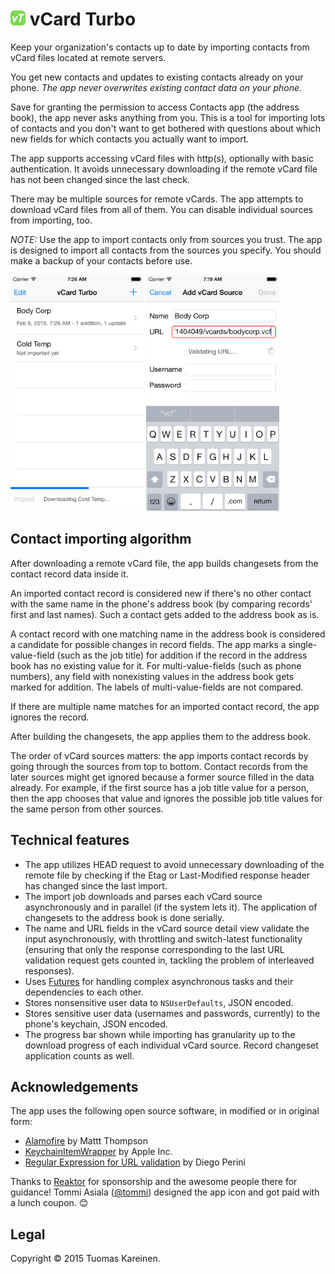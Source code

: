 # <a href="https://itunes.apple.com/fi/app/vcard-turbo/id961567696"><img src="Resources/vt-rounded-24@2x.png?raw=true" width="24" height="24"></a> vCard Turbo

Keep your organization's contacts up to date by importing contacts
from vCard files located at remote servers.

You get new contacts and updates to existing contacts already on your
phone. _The app never overwrites existing contact data on your phone._

Save for granting the permission to access Contacts app (the address
book), the app never asks anything from you. This is a tool for
importing lots of contacts and you don't want to get bothered with
questions about which new fields for which contacts you actually want
to import.

The app supports accessing vCard files with http(s), optionally with
basic authentication. It avoids unnecessary downloading if the remote
vCard file has not been changed since the last check.

There may be multiple sources for remote vCards. The app attempts to
download vCard files from all of them. You can disable individual
sources from importing, too.

*NOTE:* Use the app to import contacts only from sources you
trust. The app is designed to import all contacts from the sources you
specify. You should make a backup of your contacts before use.

<img src="Resources/screenshot-importing-iphone5s.png?raw=true" width="213" height="378">
<img src="Resources/screenshot-add-source-iphone5s.png?raw=true" width="213" height="378">

## Contact importing algorithm

After downloading a remote vCard file, the app builds changesets from
the contact record data inside it.

An imported contact record is considered new if there's no other
contact with the same name in the phone's address book (by comparing
records' first and last names). Such a contact gets added to the
address book as is.

A contact record with one matching name in the address book is
considered a candidate for possible changes in record fields. The app
marks a single-value-field (such as the job title) for addition if the
record in the address book has no existing value for it. For
multi-value-fields (such as phone numbers), any field with nonexisting
values in the address book gets marked for addition. The labels of
multi-value-fields are not compared.

If there are multiple name matches for an imported contact record, the
app ignores the record.

After building the changesets, the app applies them to the address
book.

The order of vCard sources matters: the app imports contact records by
going through the sources from top to bottom. Contact records from the
later sources might get ignored because a former source filled in the
data already. For example, if the first source has a job title value
for a person, then the app chooses that value and ignores the possible
job title values for the same person from other sources.

## Technical features

* The app utilizes HEAD request to avoid unnecessary downloading of
  the remote file by checking if the Etag or Last-Modified response
  header has changed since the last import.
* The import job downloads and parses each vCard source asynchronously
  and in parallel (if the system lets it). The application of
  changesets to the address book is done serially.
* The name and URL fields in the vCard source detail view validate the
  input asynchronously, with throttling and switch-latest
  functionality (ensuring that only the response corresponding to the
  last URL validation request gets counted in, tackling the problem of
  interleaved responses).
* Uses [Futures](https://github.com/tkareine/ToyFuture) for handling
  complex asynchronous tasks and their dependencies to each other.
* Stores nonsensitive user data to `NSUserDefaults`, JSON encoded.
* Stores sensitive user data (usernames and passwords, currently) to
  the phone's keychain, JSON encoded.
* The progress bar shown while importing has granularity up to the
  download progress of each individual vCard source. Record changeset
  application counts as well.

## Acknowledgements

The app uses the following open source software, in modified or in
original form:

* [Alamofire](https://github.com/Alamofire/Alamofire) by Mattt
  Thompson
* [KeychainItemWrapper](https://developer.apple.com/library/ios/samplecode/GenericKeychain/Listings/Classes_KeychainItemWrapper_m.html)
  by Apple Inc.
* [Regular Expression for URL validation](https://gist.github.com/dperini/729294)
  by Diego Perini

Thanks to [Reaktor](http://reaktor.fi/) for sponsorship and the
awesome people there for guidance! Tommi Asiala
([@tommi](https://github.com/tommi)) designed the app icon and got
paid with a lunch coupon. 😊

## Legal

Copyright © 2015 Tuomas Kareinen.
